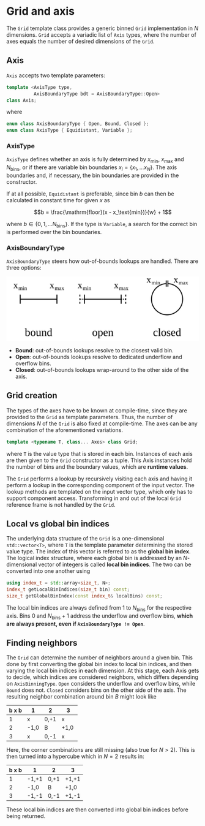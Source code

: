 # Grid and axis

The `Grid` template class provides a generic binned `Grid` implementation in $N$ dimensions. `Grid` accepts a variadic list of `Axis` types, where the number of axes equals the number of desired dimensions of the `Grid`.

## Axis
`Axis` accepts two template parameters:

```cpp
template <AxisType type,
          AxisBoundaryType bdt = AxisBoundaryType::Open>
class Axis;
```

where
```cpp
enum class AxisBoundaryType { Open, Bound, Closed };
enum class AxisType { Equidistant, Variable };
```

### AxisType

`AxisType` defines whether an axis is fully determined by $x_\text{min}$, $x_\text{max}$ and $N_\text{bins}$, or if there are variable bin boundaries $x_i = \{x_1, \ldots x_N\}$.
The axis boundaries and, if necessary, the bin boundaries are provided in the constructor.


If at all possible, `Equidistant` is preferable, since bin $b$ can then be calculated in constant time for given $x$ as

$$b = \frac{\mathrm{floor}(x - x_\text{min})}{w} + 1$$

where $b \in \{0, 1, \ldots N_\text{bins}\}$. If the type is `Variable`, a search for the correct bin is performed over the bin boundaries.

### AxisBoundaryType

`AxisBoundaryType` steers how out-of-bounds lookups are handled.
There are three options:

![The three different axis boundary types](figures/AxisBoundaryTypes.svg)

- **Bound**: out-of-bounds lookups resolve to the closest valid bin.
- **Open**: out-of-bounds lookups resolve to dedicated underflow and overflow bins.
- **Closed**: out-of-bounds lookups wrap-around to the other side of the axis.

## Grid creation

The types of the axes have to be known at compile-time, since they are provided to the `Grid` as template parameters.
Thus, the number of dimensions $N$ of the `Grid` is also fixed at compile-time.
The axes can be any combination of the aforementioned variations.

```cpp
template <typename T, class... Axes> class Grid;
```

where `T` is the value type that is stored in each bin. Instances of each axis are then given to the `Grid` constructor as a tuple. This Axis instances hold the number of bins and the boundary values, which are **runtime values**.

The `Grid` performs a lookup by recursively visiting each axis and having it perform a lookup in the corresponding component of the input vector. The lookup methods are templated on the input vector type, which only has to support component access. Transforming in and out of the local `Grid` reference frame is not handled by the `Grid`.

## Local vs global bin indices

The underlying data structure of the `Grid` is a one-dimensional `std::vector<T>`, where `T` is the template parameter determining the stored value type. The index of this vector is referred to as the **global bin index**.
The logical index structure, where each global bin is addressed by an $N$-dimensional vector of integers is called **local bin indices**. The two can be converted into one another using

```cpp
using index_t = std::array<size_t, N>;
index_t getLocalBinIndices(size_t bin) const;
size_t getGlobalBinIndex(const index_t& localBins) const;
```

The local bin indices are always defined from 1 to $N_\text{bins}$ for the respective axis. Bins 0 and $N_\text{bins} + 1$ address the underflow and overflow bins, **which are always present, even if `AxisBoundaryType != Open`**.

## Finding neighbors

The `Grid` can determine the number of neighbors around a given bin. This done by first converting the global bin index to local bin indices, and then varying the local bin indices in each dimension. At this stage, each Axis gets to decide, which indices are considered neighbors, which differs depending on `AxisBinningType`. `Open` considers the underflow and overflow bins, while `Bound` does not. `Closed` considers bins on the other side of the axis.
The resulting neighbor combination around bin *B* might look like

b x b | 1    | 2    | 3    |
------|------|------|------|
1     | x    | 0,+1 | x    |
2     | -1,0 |  B   | +1,0 |
3     | x    | 0,-1 | x    |

Here, the corner combinations are still missing (also true for $N>2$). This is then turned into a hypercube which in $N=2$ results in:

b x b | 1     | 2    | 3     |
------|-------|------|-------|
1     | -1,+1 | 0,+1 | +1,+1 |
2     | -1,0  |  B   | +1,0  |
3     | -1,-1 | 0,-1 | +1,-1 |

These local bin indices are then converted into global bin indices before being returned.
